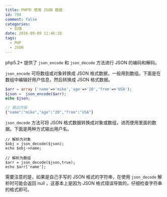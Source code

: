 ```yaml
---
title: PHP中 使用 JSON 数据
id: 794
comment: false
categories:
  - 后端
date: 2016-09-09 11:46:10
tags:
  - PHP
  - JSON
---
```


php5.2+ 提供了 `json_encode` 和 `json_decode` 方法进行 JSON 的编码和解码。

`json_encode` 可将数组或对象转换成 JSON 格式数据，一般用到数组。下面是在数组中编辑好用户信息，然后转换成 JSON 格式数据。
<!--more-->

``` php
$arr = array ('name'=>'mike','age'=>'20','from'=>'USA');
$json =  json_encode($arr);
echo $json;

// 输出内容
{"name":"mike","age":"20","from":"USA"}
```

`json_decode` 方法可将 JSON 格式数据转换成对象或数组，进而使用里面的数据。下面是两种方式输出用户名。

```
// 解析为对象
$obj = json_decode($json);
echo $obj->name;

// 解析为数组
$arr = json_decode($json,true);
echo $arr['name'];
```

需要注意的是，如果是自己手写的 JSON 格式的字符串，在使用 `json_decode` 解析时可能会返回 null ，这基本上是因为 JSON 格式错误导致的，仔细检查字符串的格式即可。